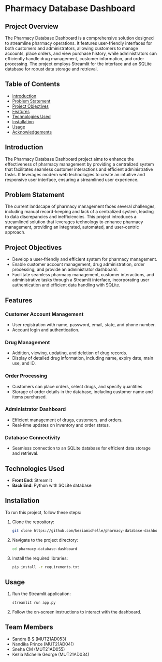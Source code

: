 # Pharmacy Database Dashboard

## Project Overview
The Pharmacy Database Dashboard is a comprehensive solution designed to streamline pharmacy operations. It features user-friendly interfaces for both customers and administrators, allowing customers to manage accounts, place orders, and view purchase history, while administrators can efficiently handle drug management, customer information, and order processing. The project employs Streamlit for the interface and an SQLite database for robust data storage and retrieval.

## Table of Contents
- [Introduction](#introduction)
- [Problem Statement](#problem-statement)
- [Project Objectives](#project-objectives)
- [Features](#features)
- [Technologies Used](#technologies-used)
- [Installation](#installation)
- [Usage](#usage)
- [Acknowledgements](#acknowledgements)

## Introduction
The Pharmacy Database Dashboard project aims to enhance the effectiveness of pharmacy management by providing a centralized system that facilitates seamless customer interactions and efficient administrative tasks. It leverages modern web technologies to create an intuitive and responsive user interface, ensuring a streamlined user experience.

## Problem Statement
The current landscape of pharmacy management faces several challenges, including manual record-keeping and lack of a centralized system, leading to data discrepancies and inefficiencies. This project introduces a streamlined solution that leverages technology to enhance pharmacy management, providing an integrated, automated, and user-centric approach.

## Project Objectives
- Develop a user-friendly and efficient system for pharmacy management.
- Enable customer account management, drug administration, order processing, and provide an administrator dashboard.
- Facilitate seamless pharmacy management, customer interactions, and administrative tasks through a Streamlit interface, incorporating user authentication and efficient data handling with SQLite.

## Features
### Customer Account Management
- User registration with name, password, email, state, and phone number.
- Account login and authentication.

### Drug Management
- Addition, viewing, updating, and deletion of drug records.
- Display of detailed drug information, including name, expiry date, main use, and ID.

### Order Processing
- Customers can place orders, select drugs, and specify quantities.
- Storage of order details in the database, including customer name and items purchased.

### Administrator Dashboard
- Efficient management of drugs, customers, and orders.
- Real-time updates on inventory and order status.

### Database Connectivity
- Seamless connection to an SQLite database for efficient data storage and retrieval.

## Technologies Used
- **Front End**: Streamlit
- **Back End**: Python with SQLite database

## Installation
To run this project, follow these steps:

1. Clone the repository:
   ```sh
   git clone https://github.com/keziamichelle/pharmacy-database-dashboard.git
   ```

2. Navigate to the project directory:
   ```sh
   cd pharmacy-database-dashboard
   ```

3. Install the required libraries:
   ```sh
   pip install -r requirements.txt
   ```

## Usage
1. Run the Streamlit application:
   ```sh
   streamlit run app.py
   ```

2. Follow the on-screen instructions to interact with the dashboard.


## Team Members
- Sandra B S (MUT21AD053)
- Nandika Prince (MUT21AD041)
- Sneha CM (MUT21AD055)
- Kezia Michelle George (MUT21AD034)
